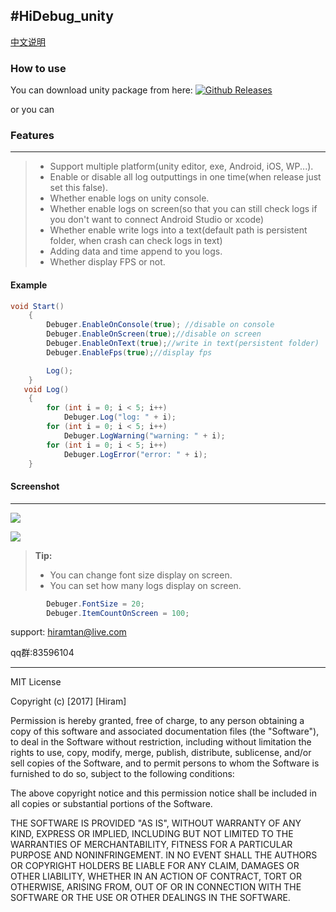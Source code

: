 #HiDebug_unity
----------------------
[中文说明](https://github.com/hiramtan/HiDebug_unity/blob/master/README_zh.md)


### How to use
 You can download unity package from here: [![Github Releases](https://img.shields.io/github/downloads/atom/atom/latest/total.svg)](https://github.com/hiramtan/HiDebug_unity/releases)

 or you can


### Features
---------
>- Support multiple platform(unity editor, exe, Android, iOS, WP...).
>- Enable or disable all log outputtings in one time(when release just set this false).
>- Whether enable logs on unity console.
>- Whether enable logs on screen(so that you can still check logs if you don't want to connect Android Studio or xcode)
>- Whether enable write logs into a text(default path is persistent folder, when crash can check logs in text)
>- Adding data and time append to you logs.
>- Whether display FPS or not.

#### Example
```csharp
void Start()
    {
        Debuger.EnableOnConsole(true); //disable on console
        Debuger.EnableOnScreen(true);//disable on screen
        Debuger.EnableOnText(true);//write in text(persistent folder)
        Debuger.EnableFps(true);//display fps

        Log();
    }
   void Log()
    {
        for (int i = 0; i < 5; i++)
            Debuger.Log("log: " + i);
        for (int i = 0; i < 5; i++)
            Debuger.LogWarning("warning: " + i);
        for (int i = 0; i < 5; i++)
            Debuger.LogError("error: " + i);
    }
```
#### Screenshot
-----------------
[![](https://i1.wp.com/hiramtan.files.wordpress.com/2017/08/20160606212804163.png?ssl=1&w=450)](https://i1.wp.com/hiramtan.files.wordpress.com/2017/08/20160606212804163.png?ssl=1&w=450)

[![](https://i1.wp.com/hiramtan.files.wordpress.com/2017/08/20160606213032591.png?ssl=1&w=450)](https://i1.wp.com/hiramtan.files.wordpress.com/2017/08/20160606213032591.png?ssl=1&w=450)

> **Tip:**
>- You can change font size display on screen.
>- You can set how many logs display on screen.

```csharp
        Debuger.FontSize = 20;
        Debuger.ItemCountOnScreen = 100;
```


support: hiramtan@live.com

qq群:83596104

***********

MIT License

Copyright (c) [2017] [Hiram]

Permission is hereby granted, free of charge, to any person obtaining a copy
of this software and associated documentation files (the "Software"), to deal
in the Software without restriction, including without limitation the rights
to use, copy, modify, merge, publish, distribute, sublicense, and/or sell
copies of the Software, and to permit persons to whom the Software is
furnished to do so, subject to the following conditions:

The above copyright notice and this permission notice shall be included in all
copies or substantial portions of the Software.

THE SOFTWARE IS PROVIDED "AS IS", WITHOUT WARRANTY OF ANY KIND, EXPRESS OR
IMPLIED, INCLUDING BUT NOT LIMITED TO THE WARRANTIES OF MERCHANTABILITY,
FITNESS FOR A PARTICULAR PURPOSE AND NONINFRINGEMENT. IN NO EVENT SHALL THE
AUTHORS OR COPYRIGHT HOLDERS BE LIABLE FOR ANY CLAIM, DAMAGES OR OTHER
LIABILITY, WHETHER IN AN ACTION OF CONTRACT, TORT OR OTHERWISE, ARISING FROM,
OUT OF OR IN CONNECTION WITH THE SOFTWARE OR THE USE OR OTHER DEALINGS IN THE
SOFTWARE.

